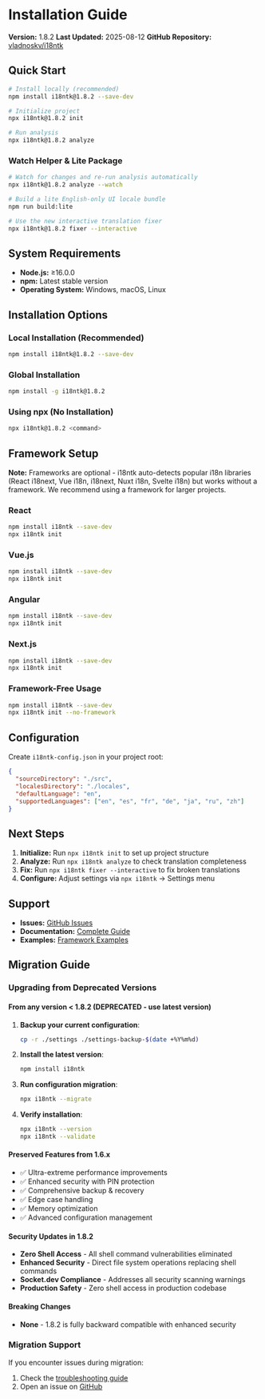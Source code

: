 # Installation Guide

**Version:** 1.8.2
**Last Updated:** 2025-08-12
**GitHub Repository:** [vladnoskv/i18ntk](https://github.com/vladnoskv/i18ntk)

## Quick Start

```bash
# Install locally (recommended)
npm install i18ntk@1.8.2 --save-dev

# Initialize project
npx i18ntk@1.8.2 init

# Run analysis
npx i18ntk@1.8.2 analyze
```

### Watch Helper & Lite Package

```bash
# Watch for changes and re-run analysis automatically
npx i18ntk@1.8.2 analyze --watch

# Build a lite English-only UI locale bundle
npm run build:lite

# Use the new interactive translation fixer
npx i18ntk@1.8.2 fixer --interactive
```

## System Requirements

- **Node.js:** ≥16.0.0
- **npm:** Latest stable version
- **Operating System:** Windows, macOS, Linux

## Installation Options

### Local Installation (Recommended)
```bash
npm install i18ntk@1.8.2 --save-dev
```

### Global Installation
```bash
npm install -g i18ntk@1.8.2
```

### Using npx (No Installation)
```bash
npx i18ntk@1.8.2 <command>
```

## Framework Setup

**Note:** Frameworks are optional - i18ntk auto-detects popular i18n libraries (React i18next, Vue i18n, i18next, Nuxt i18n, Svelte i18n) but works without a framework. We recommend using a framework for larger projects.

### React
```bash
npm install i18ntk --save-dev
npx i18ntk init
```

### Vue.js
```bash
npm install i18ntk --save-dev
npx i18ntk init
```

### Angular
```bash
npm install i18ntk --save-dev
npx i18ntk init
```

### Next.js
```bash
npm install i18ntk --save-dev
npx i18ntk init
```

### Framework-Free Usage
```bash
npm install i18ntk --save-dev
npx i18ntk init --no-framework
```

## Configuration

Create `i18ntk-config.json` in your project root:

```json
{
  "sourceDirectory": "./src",
  "localesDirectory": "./locales",
  "defaultLanguage": "en",
  "supportedLanguages": ["en", "es", "fr", "de", "ja", "ru", "zh"]
}
```

## Next Steps

1. **Initialize:** Run `npx i18ntk init` to set up project structure
2. **Analyze:** Run `npx i18ntk analyze` to check translation completeness
3. **Fix:** Run `npx i18ntk fixer --interactive` to fix broken translations
4. **Configure:** Adjust settings via `npx i18ntk` → Settings menu

## Support

- **Issues:** [GitHub Issues](https://github.com/vladnoskv/i18ntk/issues)
- **Documentation:** [Complete Guide](README.md)
- **Examples:** [Framework Examples](examples/)

## Migration Guide

### Upgrading from Deprecated Versions

#### From any version < 1.8.2 (DEPRECATED - use latest version)
1. **Backup your current configuration**:
   ```bash
   cp -r ./settings ./settings-backup-$(date +%Y%m%d)
   ```

2. **Install the latest version**:
   ```bash
   npm install i18ntk
   ```

3. **Run configuration migration**:
   ```bash
   npx i18ntk --migrate
   ```

4. **Verify installation**:
   ```bash
   npx i18ntk --version
   npx i18ntk --validate
   ```

#### Preserved Features from 1.6.x
- ✅ Ultra-extreme performance improvements
- ✅ Enhanced security with PIN protection
- ✅ Comprehensive backup & recovery
- ✅ Edge case handling
- ✅ Memory optimization
- ✅ Advanced configuration management

#### Security Updates in 1.8.2
- **Zero Shell Access** - All shell command vulnerabilities eliminated
- **Enhanced Security** - Direct file system operations replacing shell commands
- **Socket.dev Compliance** - Addresses all security scanning warnings
- **Production Safety** - Zero shell access in production codebase

#### Breaking Changes
- **None** - 1.8.2 is fully backward compatible with enhanced security

### Migration Support
If you encounter issues during migration:
1. Check the [troubleshooting guide](docs/TROUBLESHOOTING.md)
2. Open an issue on [GitHub](https://github.com/vladnoskv/i18ntk/issues)

